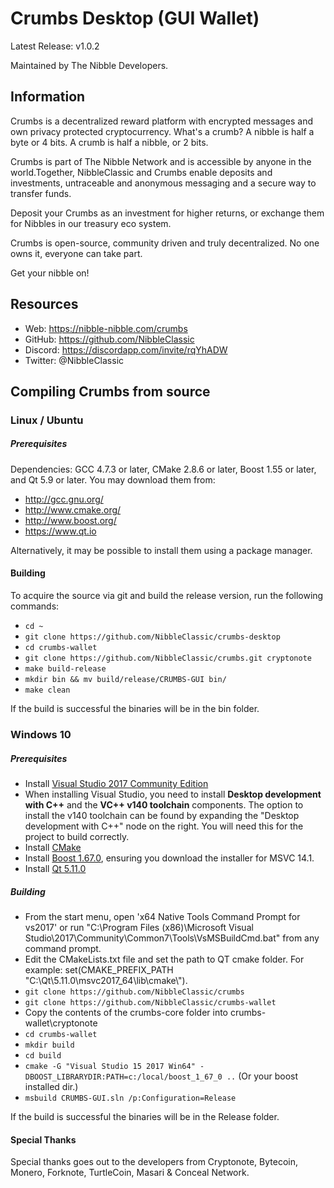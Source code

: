 

# Crumbs Desktop (GUI Wallet)
Latest Release: v1.0.2

Maintained by The Nibble Developers.

## Information
Crumbs is a decentralized reward platform with encrypted messages and own privacy protected cryptocurrency.
What's a crumb? A nibble is half a byte or 4 bits. A crumb is half a nibble, or 2 bits.

Crumbs is part of The Nibble Network and is accessible by anyone in the world.Together, NibbleClassic and Crumbs enable deposits and investments, untraceable and anonymous messaging and a secure way to transfer funds.

Deposit your Crumbs as an investment for higher returns, or exchange them for Nibbles in our treasury eco system.

Crumbs is open-source, community driven and truly decentralized. No one owns it, everyone can take part.

Get your nibble on!

## Resources
- Web: https://nibble-nibble.com/crumbs
- GitHub: https://github.com/NibbleClassic
- Discord: https://discordapp.com/invite/rqYhADW
- Twitter: @NibbleClassic


## Compiling Crumbs from source

### Linux / Ubuntu

##### Prerequisites

Dependencies: GCC 4.7.3 or later, CMake 2.8.6 or later, Boost 1.55 or later, and Qt 5.9 or later.
You may download them from:

- http://gcc.gnu.org/
- http://www.cmake.org/
- http://www.boost.org/
- https://www.qt.io

Alternatively, it may be possible to install them using a package manager.

#### Building

To acquire the source via git and build the release version, run the following commands:

- `cd ~`
- `git clone https://github.com/NibbleClassic/crumbs-desktop`
- `cd crumbs-wallet`
- `git clone https://github.com/NibbleClassic/crumbs.git cryptonote`
- `make build-release`
- `mkdir bin && mv build/release/CRUMBS-GUI bin/`
- `make clean`

If the build is successful the binaries will be in the bin folder.

### Windows 10

##### Prerequisites

- Install [Visual Studio 2017 Community Edition](https://www.visualstudio.com/thank-you-downloading-visual-studio/?sku=Community&rel=15&page=inlineinstall)
- When installing Visual Studio, you need to install **Desktop development with C++** and the **VC++ v140 toolchain** components. The option to install the v140 toolchain can be found by expanding the "Desktop development with C++" node on the right. You will need this for the project to build correctly.
- Install [CMake](https://cmake.org/download/)
- Install [Boost 1.67.0](https://boost.teeks99.com/bin/1.67.0/), ensuring you download the installer for MSVC 14.1.
- Install [Qt 5.11.0](https://www.qt.io/download)

##### Building

- From the start menu, open 'x64 Native Tools Command Prompt for vs2017' or run "C:\Program Files (x86)\Microsoft Visual Studio\2017\Community\Common7\Tools\VsMSBuildCmd.bat" from any command prompt.
- Edit the CMakeLists.txt file and set the path to QT cmake folder. For example: set(CMAKE_PREFIX_PATH "C:\\Qt\\5.11.0\\msvc2017_64\\lib\\cmake\\").
- `git clone https://github.com/NibbleClassic/crumbs`
- `git clone https://github.com/NibbleClassic/crumbs-wallet`
- Copy the contents of the crumbs-core folder into crumbs-wallet\cryptonote
- `cd crumbs-wallet`
- `mkdir build`
- `cd build`
- `cmake -G "Visual Studio 15 2017 Win64" -DBOOST_LIBRARYDIR:PATH=c:/local/boost_1_67_0 ..` (Or your boost installed dir.)
- `msbuild CRUMBS-GUI.sln /p:Configuration=Release`

If the build is successful the binaries will be in the Release folder.

#### Special Thanks
Special thanks goes out to the developers from Cryptonote, Bytecoin, Monero, Forknote, TurtleCoin, Masari & Conceal Network.
